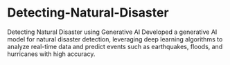 # Detecting-Natural-Disaster
Detecting Natural Disaster using Generative AI  Developed a generative AI model for natural disaster detection, leveraging deep learning algorithms to analyze real-time data and predict  events such as earthquakes, floods, and hurricanes with high accuracy.
